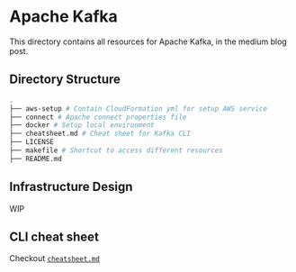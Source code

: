 # Apache Kafka

This directory contains all resources for Apache Kafka, in the medium blog post.

## Directory Structure

```sh
.
├── aws-setup # Contain CloudFormation yml for setup AWS service
├── connect # Apache connect properties file
├── docker # Setup local environment
├── cheatsheet.md # Cheat sheet for Kafka CLI
├── LICENSE
├── makefile # Shortcut to access different resources
├── README.md
```

## Infrastructure Design

WIP

## CLI cheat sheet

Checkout [`cheatsheet.md`](./cheatsheet.md)
